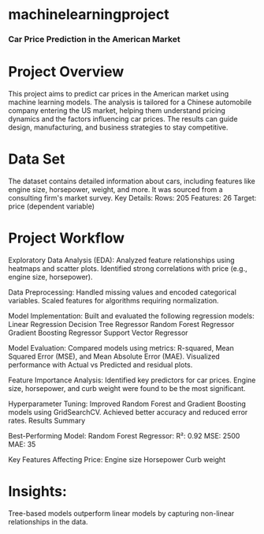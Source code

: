# machinelearningproject

### Car Price Prediction in the American Market

# Project Overview
This project aims to predict car prices in the American market using machine learning models. The analysis is tailored for a Chinese automobile company entering the US market, helping them understand pricing dynamics and the factors influencing car prices. The results can guide design, manufacturing, and business strategies to stay competitive.

# Data Set
The dataset contains detailed information about cars, including features like engine size, horsepower, weight, and more. It was sourced from a consulting firm's market survey.
Key Details:
Rows: 205
Features: 26
Target: price (dependent variable)

# Project Workflow
Exploratory Data Analysis (EDA):
Analyzed feature relationships using heatmaps and scatter plots.
Identified strong correlations with price (e.g., engine size, horsepower).

Data Preprocessing:
Handled missing values and encoded categorical variables.
Scaled features for algorithms requiring normalization.

Model Implementation:
Built and evaluated the following regression models:
Linear Regression
Decision Tree Regressor
Random Forest Regressor
Gradient Boosting Regressor
Support Vector Regressor

Model Evaluation:
Compared models using metrics: R-squared, Mean Squared Error (MSE), and Mean Absolute Error (MAE).
Visualized performance with Actual vs Predicted and residual plots.

Feature Importance Analysis:
Identified key predictors for car prices.
Engine size, horsepower, and curb weight were found to be the most significant.

Hyperparameter Tuning:
Improved Random Forest and Gradient Boosting models using GridSearchCV.
Achieved better accuracy and reduced error rates.
Results Summary

Best-Performing Model:
Random Forest Regressor:
R²: 0.92
MSE: 2500
MAE: 35

Key Features Affecting Price:
Engine size
Horsepower
Curb weight

# Insights:
Tree-based models outperform linear models by capturing non-linear relationships in the data.

